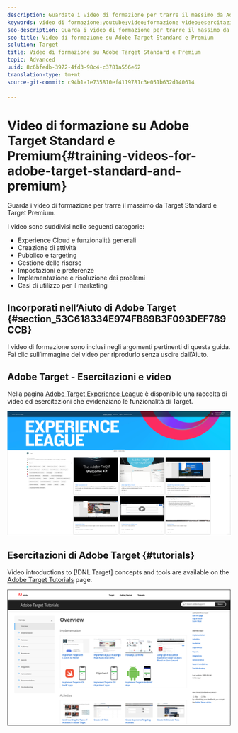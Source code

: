 ```yaml
---
description: Guardate i video di formazione per trarre il massimo da Adobe Target Standard e Target Premium.
keywords: video di formazione;youtube;video;formazione video;esercitazione;esercitazioni;video
seo-description: Guarda i video di formazione per trarre il massimo da Target Standard e Target Premium.
seo-title: Video di formazione su Adobe Target Standard e Premium
solution: Target
title: Video di formazione su Adobe Target Standard e Premium
topic: Advanced
uuid: 8c6bfedb-3972-4fd3-98c4-c3781a556e62
translation-type: tm+mt
source-git-commit: c94b1a1e735810ef4119781c3e051b632d140614

---
```



# Video di formazione su Adobe Target Standard e Premium{#training-videos-for-adobe-target-standard-and-premium}

Guarda i video di formazione per trarre il massimo da Target Standard e Target Premium.

I video sono suddivisi nelle seguenti categorie:

* Experience Cloud e funzionalità generali
* Creazione di attività
* Pubblico e targeting
* Gestione delle risorse
* Impostazioni e preferenze
* Implementazione e risoluzione dei problemi
* Casi di utilizzo per il marketing

## Incorporati nell’Aiuto di Adobe Target {#section_53C618334E974FB89B3F093DEF789CCB}

I video di formazione sono inclusi negli argomenti pertinenti di questa guida. Fai clic sull’immagine del video per riprodurlo senza uscire dall’Aiuto.

## Adobe Target - Esercitazioni e video

Nella pagina [Adobe Target Experience League](https://guided.adobe.com/#recommended/solutions/target) è disponibile una raccolta di video ed esercitazioni che evidenziano le funzionalità di Target.

![Video di Experience League](/help/c-intro/assets/experience-league.png)

## Esercitazioni di Adobe Target {#tutorials}

Video introductions to [!DNL Target] concepts and tools are available on  the [Adobe Target Tutorials](https://docs.adobe.com/content/help/en/target-learn/tutorials/overview.html) page.

![Esercitazioni di Adobe Target](/help/c-intro/assets/adobe-target-tutorials-new.png)